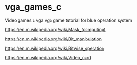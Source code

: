 # vga_games_c
Video games c vga
vga game tutorial for blue operation system

https://en.m.wikipedia.org/wiki/Mask_(computing)


https://en.m.wikipedia.org/wiki/Bit_manipulation


https://en.m.wikipedia.org/wiki/Bitwise_operation


https://en.m.wikipedia.org/wiki/Video_card

